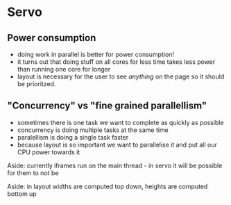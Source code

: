 # Servo

## Power consumption

* doing work in parallel is better for power consumption!
* it turns out that doing stuff on all cores for less time takes less power
  than running one core for longer
* layout is necessary for the user to see _anything_ on the page so it should
  be prioritzed.


## "Concurrency" vs "fine grained parallellism"

* sometimes there is one task we want to complete as quickly as possible
* concurrency is doing multiple tasks at the same time
* paralellism is doing a single task faster
* because layout is so important we want to parallelise it and put all our CPU
  power towards it

Aside:
currently iframes run on the main thread - in servo it will be possible for
them to not be

Aside:
in layout widths are computed top down, heights are computed bottom up


